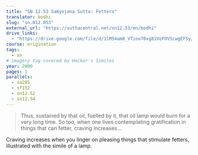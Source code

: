 ```yaml
---
title: "SN 12.53 Saṁyojana Sutta: Fetters"
translator: bodhi
slug: "sn.012.053"
external_url: "https://suttacentral.net/sn12.53/en/bodhi"
drive_links:
  - "https://drive.google.com/file/d/1lM54am8_VTioo70vg81VoFOVScwgEFSy/view?usp=drivesdk"
course: origination
tags:
  - sn
# imagery tag covered by Hecker's Similes
year: 2000
pages: 1
parallels:
  - sa285
  - sf152
  - sn12.52
  - sn12.54
---
```


> Thus, sustained by that oil, fuelled by it, that oil lamp would burn for a very long time. So too, when one lives contemplating gratification in things that can fetter, craving increases…

Craving increases when you linger on pleasing things that stimulate fetters, illustrated with the simile of a lamp.

